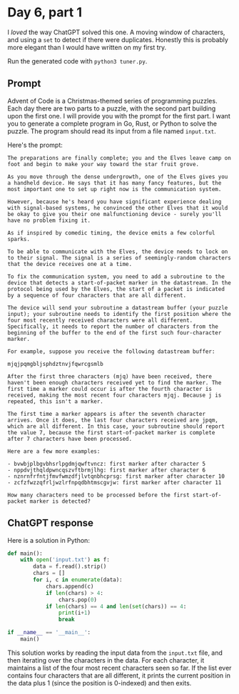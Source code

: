 # Day 6, part 1

I _loved_ the way ChatGPT solved this one.  A moving window of characters, and using a `set` to detect if there were duplicates.  Honestly this is probably more elegant than I would have written on my first try.

Run the generated code with `python3 tuner.py`.

## Prompt

Advent of Code is a Christmas-themed series of programming puzzles.  Each day there are two parts to a puzzle, with the second part building upon the first one.  I will provide you with the prompt for the first part.  I want you to generate a complete program in Go, Rust, or Python to solve the puzzle.  The program should read its input from a file named `input.txt`.

Here's the prompt:
```
The preparations are finally complete; you and the Elves leave camp on foot and begin to make your way toward the star fruit grove.

As you move through the dense undergrowth, one of the Elves gives you a handheld device. He says that it has many fancy features, but the most important one to set up right now is the communication system.

However, because he's heard you have significant experience dealing with signal-based systems, he convinced the other Elves that it would be okay to give you their one malfunctioning device - surely you'll have no problem fixing it.

As if inspired by comedic timing, the device emits a few colorful sparks.

To be able to communicate with the Elves, the device needs to lock on to their signal. The signal is a series of seemingly-random characters that the device receives one at a time.

To fix the communication system, you need to add a subroutine to the device that detects a start-of-packet marker in the datastream. In the protocol being used by the Elves, the start of a packet is indicated by a sequence of four characters that are all different.

The device will send your subroutine a datastream buffer (your puzzle input); your subroutine needs to identify the first position where the four most recently received characters were all different. Specifically, it needs to report the number of characters from the beginning of the buffer to the end of the first such four-character marker.

For example, suppose you receive the following datastream buffer:

mjqjpqmgbljsphdztnvjfqwrcgsmlb

After the first three characters (mjq) have been received, there haven't been enough characters received yet to find the marker. The first time a marker could occur is after the fourth character is received, making the most recent four characters mjqj. Because j is repeated, this isn't a marker.

The first time a marker appears is after the seventh character arrives. Once it does, the last four characters received are jpqm, which are all different. In this case, your subroutine should report the value 7, because the first start-of-packet marker is complete after 7 characters have been processed.

Here are a few more examples:

- bvwbjplbgvbhsrlpgdmjqwftvncz: first marker after character 5
- nppdvjthqldpwncqszvftbrmjlhg: first marker after character 6
- nznrnfrfntjfmvfwmzdfjlvtqnbhcprsg: first marker after character 10
- zcfzfwzzqfrljwzlrfnpqdbhtmscgvjw: first marker after character 11

How many characters need to be processed before the first start-of-packet marker is detected?
```

## ChatGPT response

Here is a solution in Python:

```python
def main():
    with open('input.txt') as f:
        data = f.read().strip()
        chars = []
        for i, c in enumerate(data):
            chars.append(c)
            if len(chars) > 4:
                chars.pop(0)
            if len(chars) == 4 and len(set(chars)) == 4:
                print(i+1)
                break

if __name__ == '__main__':
    main()
```

This solution works by reading the input data from the `input.txt` file, and then iterating over the characters in the data. For each character, it maintains a list of the four most recent characters seen so far. If the list ever contains four characters that are all different, it prints the current position in the data plus 1 (since the position is 0-indexed) and then exits.
